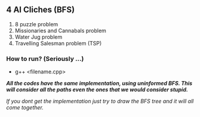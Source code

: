 ## 4 AI Cliches (BFS)

1) 8 puzzle problem
2) Missionaries and Cannabals problem
3) Water Jug problem
4) Travelling Salesman problem (TSP)

### How to run? (Seriously ...)

- g++ <filename.cpp>

***All the codes have the same implementation, using uninformed BFS. This will consider all the paths even the ones that we would consider stupid.***

*If you dont get the implementation just try to draw the BFS tree and it will all come together.*
